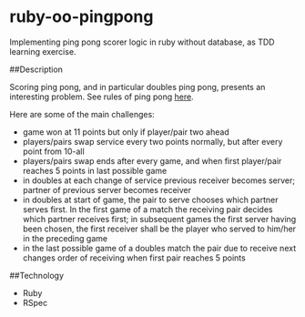 ruby-oo-pingpong
================

Implementing ping pong scorer logic in ruby without database, as TDD learning exercise.

##Description

Scoring ping pong, and in particular doubles ping pong, presents an interesting problem. See rules of ping pong [here](http://tabletennis.about.com/od/thelawsoftabletennis/a/orderserving.htm).

Here are some of the main challenges:

* game won at 11 points but only if player/pair two ahead
* players/pairs swap service every two points normally, but after every point from 10-all 
* players/pairs swap ends after every game, and when first player/pair reaches 5 points in last possible game
* in doubles at each change of service previous receiver becomes server; partner of previous server becomes receiver
* in doubles at start of game, the pair to serve chooses which partner serves first. In the first game of a match the receiving pair decides which partner receives first; in subsequent games the first server having been chosen, the first receiver shall be the player who served to him/her in the preceding game
* in the last possible game of a doubles match the pair due to receive next changes order of receiving when first pair reaches 5 points



##Technology
* Ruby
* RSpec


